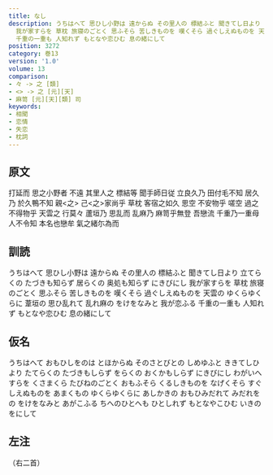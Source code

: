 ```yaml
---
title: なし
description: うちはへて 思ひし小野は 遠からぬ その里人の 標結ふと 聞きてし日より 立てらくの たづきも知らず 居らくの 奥処も知らず にきびにし
  我が家すらを 草枕 旅寝のごとく 思ふそら 苦しきものを 嘆くそら 過ぐしえぬものを 天雲の ゆくらゆくらに 葦垣の 思ひ乱れて 乱れ麻の をけをなみと 我が恋ふる
  千重の一重も 人知れず もとなや恋ひむ 息の緒にして
position: 3272
category: 巻13
version: '1.0'
volume: 13
comparison:
- 々 -> 之 [類]
- <> -> 之 [元][天]
- 麻笥 [元][天][類] 司
keywords:
- 相聞
- 恋情
- 失恋
- 枕詞
---
```


## 原文

打延而 思之小野者 不遠 其里人之 標結等 聞手師日従 立良久乃 田付毛不知 居久乃 於久鴨不知 親<之> 己<之>家尚乎 草枕 客宿之如久 思空 不安物乎 嗟空 過之不得物乎 天雲之 行莫々 蘆垣乃 思乱而 乱麻乃 麻笥乎無登 吾戀流 千重乃一重母 人不令知 本名也戀牟 氣之緒尓為而

## 訓読

うちはへて 思ひし小野は 遠からぬ その里人の 標結ふと 聞きてし日より 立てらくの たづきも知らず 居らくの 奥処も知らず にきびにし 我が家すらを 草枕 旅寝のごとく 思ふそら 苦しきものを 嘆くそら 過ぐしえぬものを 天雲の ゆくらゆくらに 葦垣の 思ひ乱れて 乱れ麻の をけをなみと 我が恋ふる 千重の一重も 人知れず もとなや恋ひむ 息の緒にして

## 仮名

うちはへて おもひしをのは とほからぬ そのさとびとの しめゆふと ききてしひより たてらくの たづきもしらず をらくの おくかもしらず にきびにし わがいへすらを くさまくら たびねのごとく おもふそら くるしきものを なげくそら すぐしえぬものを あまくもの ゆくらゆくらに あしかきの おもひみだれて みだれをの をけをなみと あがこふる ちへのひとへも ひとしれず もとなやこひむ いきのをにして

## 左注

（右二首）

